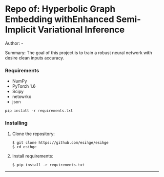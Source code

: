 # Repo of: Hyperbolic Graph Embedding withEnhanced Semi-Implicit Variational Inference

Author: -

Summary: The goal of this project is to train a robust neural network with desire clean inputs accuracy. 

### Requirements
- NumPy
- PyTorch 1.6 
- Scipy
- netowrkx
- json


```pip install -r requirements.txt``` 

### Installing

1. Clone the repository:
    ```shell
    $ git clone https://github.com/esihge/esihge
    $ cd esihge
    ```
2. Install requirements:
    ```shell
    $ pip install -r requirements.txt
    ```
---
